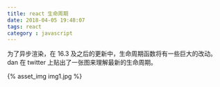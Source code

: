 ```yaml
---
title: react 生命周期
date: 2018-04-05 19:48:07
tags: react
category : javascript
---
```


为了异步渲染，在 16.3 及之后的更新中，生命周期函数将有一些巨大的改动。  
dan 在 twitter 上贴出了一张图来理解最新的生命周期。

<!-- more -->

{% asset_img img1.jpg %}
